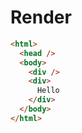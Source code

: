 # Render
```html
<html>
  <head />
  <body>
    <div />
    <div>
      Hello
    </div>
  </body>
</html>
```
